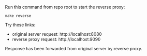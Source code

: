 Run this command from repo root to start the reverse proxy:
```
make reverse
```
Try these links:
- original server request: http://localhost:8080
- reverse proxy request: http://localhost:9090

Response has been forwarded from original server by reverse proxy.